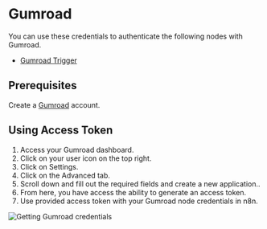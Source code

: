 # Gumroad

You can use these credentials to authenticate the following nodes with Gumroad.
- [Gumroad Trigger](/workflow/integrations/trigger-nodes/n8n-nodes-base.gumroadTrigger/)

## Prerequisites

Create a [Gumroad](https://gumroad.com/) account.

## Using Access Token

1. Access your Gumroad dashboard.
2. Click on your user icon on the top right.
3. Click on Settings.
4. Click on the Advanced tab.
5. Scroll down and fill out the required fields and create a new application..
6. From here, you have access the ability to generate an access token.
7. Use provided access token with your Gumroad node credentials in n8n.

![Getting Gumroad credentials](/_images/integrations/credentials/gumroad/using-access-token.gif)
